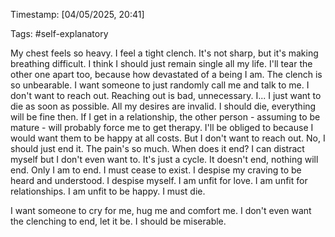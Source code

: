 Timestamp: [04/05/2025, 20:41] 

Tags: #self-explanatory

My chest feels so heavy. I feel a tight clench. It's not sharp, but it's making breathing difficult. I think I should just remain single all my life. I'll tear the other one apart too, because how devastated of a being I am. The clench is so unbearable. I want someone to just randomly call me and talk to me. I don't want to reach out. Reaching out is bad, unnecessary. I... I just want to die as soon as possible. All my desires are invalid. I should die, everything will be fine then. If I get in a relationship, the other person - assuming to be mature - will probably force me to get therapy. I'll be obliged to because I would want them to be happy at all costs. But I don't want to reach out. No, I should just end it. The pain's so much. When does it end? I can distract myself but I don't even want to. It's just a cycle. It doesn't end, nothing will end. Only I am to end. I must cease to exist. I despise my craving to be heard and understood. I despise myself. I am unfit for love. I am unfit for relationships. I am unfit to be happy. I must die.
    
   I want someone to cry for me, hug me and comfort me. I don't even want the clenching to end, let it be. I should be miserable.
